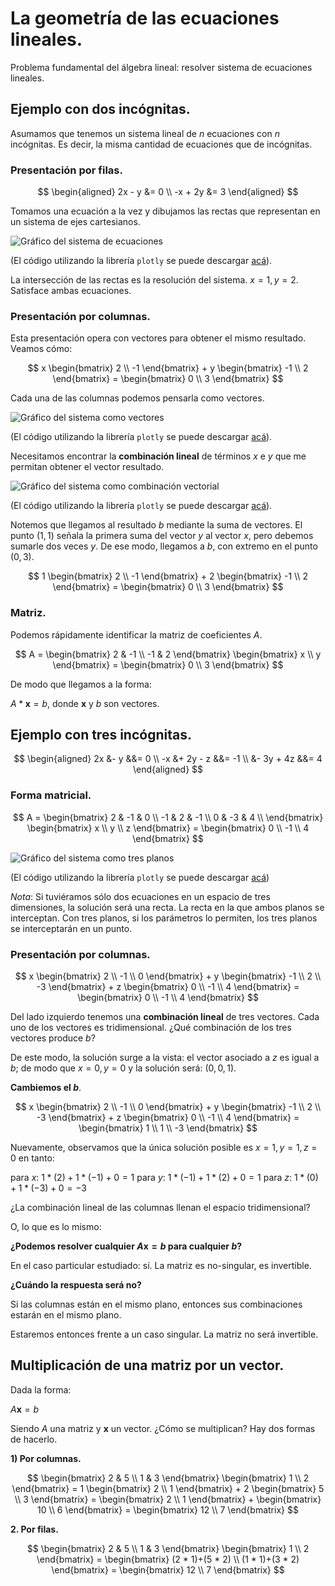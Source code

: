 # La geometría de las ecuaciones lineales.  

Problema fundamental del álgebra lineal: resolver sistema de ecuaciones lineales.

## Ejemplo con dos incógnitas.

Asumamos que tenemos un sistema lineal de $n$ ecuaciones con $n$ incógnitas. Es decir, la misma cantidad de ecuaciones que de incógnitas. 

### Presentación por filas.

$$
\begin{aligned}
2x - y &= 0 \\
-x + 2y &= 3
\end{aligned}
$$

Tomamos una ecuación a la vez y dibujamos las rectas que representan en un sistema de ejes cartesianos.

![Gráfico del sistema de ecuaciones](/recursos/imagenes/video-1/grafico-1.png)

(El código utilizando la librería `plotly` se puede descargar [acá](/recursos/codigo/video-1/grafico-1.py)).

La intersección de las rectas es la resolución del sistema. $x=1, y=2$. Satisface ambas ecuaciones.

### Presentación por columnas.

Esta presentación opera con vectores para obtener el mismo resultado. Veamos cómo:

$$
x
\begin{bmatrix}
2 \\
-1
\end{bmatrix} +
y
\begin{bmatrix}
-1 \\
2
\end{bmatrix} =
\begin{bmatrix}
0 \\
3
\end{bmatrix}
$$

Cada una de las columnas podemos pensarla como vectores.

![Gráfico del sistema como vectores](/recursos/imagenes/video-1/grafico-2.png)

(El código utilizando la librería `plotly` se puede descargar [acá](/recursos/codigo/video-1/grafico-2.py)).

Necesitamos encontrar la **combinación lineal** de términos $x$ e $y$ que me permitan obtener el vector resultado. 

![Gráfico del sistema como combinación vectorial](/recursos/imagenes/video-1/grafico-3.png)

(El código utilizando la librería `plotly` se puede descargar [acá](/recursos/codigo/video-1/grafico-3.py)).

Notemos que llegamos al resultado $b$ mediante la suma de vectores. El punto $(1, 1)$ señala la primera suma del vector $y$ al vector $x$, pero debemos sumarle dos veces $y$. De ese modo, llegamos a $b$, con extremo en el punto $(0, 3)$.

$$
1
\begin{bmatrix}
2 \\
-1
\end{bmatrix} +
2
\begin{bmatrix}
-1 \\
2
\end{bmatrix} =
\begin{bmatrix}
0 \\
3
\end{bmatrix}
$$

### Matriz.

Podemos rápidamente identificar la matriz de coeficientes $A$.

$$
A =
\begin{bmatrix}
2 & -1 \\
-1 & 2
\end{bmatrix}
\begin{bmatrix}
x \\
y
\end{bmatrix} =
\begin{bmatrix}
0 \\
3
\end{bmatrix}
$$

De modo que llegamos a la forma:

$A * \mathbf{x} = b$, donde $\mathbf{x}$ y $b$ son vectores.

## Ejemplo con tres incógnitas.

$$
\begin{aligned}
  2x &- y     &&= 0 \\
 -x  &+ 2y - z &&= -1 \\
     &- 3y + 4z &&= 4
\end{aligned}
$$

### Forma matricial.

$$
A =
\begin{bmatrix}
2 & -1 & 0 \\
-1 & 2 & -1 \\
0 & -3 & 4 \\
\end{bmatrix}
\begin{bmatrix}
x \\
y \\
z
\end{bmatrix} =
\begin{bmatrix}
0 \\
-1 \\
4
\end{bmatrix}
$$

![Gráfico del sistema como tres planos](/recursos/imagenes/video-1/grafico-4.png)

(El código utilizando la librería `plotly` se puede descargar [acá](/recursos/codigo/video-1/grafico-4.py))

_Nota_: Si tuviéramos sólo dos ecuaciones en un espacio de tres dimensiones, la solución será una recta. La recta en la que ambos planos se interceptan. Con tres planos, si los parámetros lo permiten, los tres planos se interceptarán en un punto.

### Presentación por columnas.

$$
x
\begin{bmatrix}
2 \\
-1 \\
0
\end{bmatrix} +
y
\begin{bmatrix}
-1 \\
2 \\
-3
\end{bmatrix} +
z
\begin{bmatrix}
0 \\
-1 \\
4
\end{bmatrix} =
\begin{bmatrix}
0 \\
-1 \\
4
\end{bmatrix}
$$

Del lado izquierdo tenemos una **combinación lineal** de tres vectores. Cada uno de los vectores es tridimensional. ¿Qué combinación de los tres vectores produce $b$?

De este modo, la solución surge a la vista: el vector asociado a $z$ es igual a $b$; de modo que $x=0, y=0$ y la solución será: $(0, 0, 1)$.

**Cambiemos el $b$**.

$$
x
\begin{bmatrix}
2 \\
-1 \\
0
\end{bmatrix} +
y
\begin{bmatrix}
-1 \\
2 \\
-3
\end{bmatrix} +
z
\begin{bmatrix}
0 \\
-1 \\
4
\end{bmatrix} =
\begin{bmatrix}
1 \\
1 \\
-3
\end{bmatrix}
$$

Nuevamente, observamos que la única solución posible es $x=1, y=1, z=0$ en tanto:

para $x$: $1*(2)+1*(-1)+0=1$
para $y$: $1*(-1)+1*(2)+0=1$
para $z$: $1*(0)+1*(-3)+0=-3$

¿La combinación lineal de las columnas llenan el espacio tridimensional?

O, lo que es lo mismo:

**¿Podemos resolver cualquier $A\mathbf{x}=b$ para cualquier $b$?**

En el caso particular estudiado: sí. La matriz es no-singular, es invertible. 

**¿Cuándo la respuesta será no?**

Si las columnas están en el mismo plano, entonces sus combinaciones estarán en el mismo plano.

Estaremos entonces frente a un caso singular. La matriz no será invertible. 

## Multiplicación de una matriz por un vector.

Dada la forma:

$A\mathbf{x}=b$

Siendo $A$ una matriz y $\mathbf{x}$ un vector. ¿Cómo se multiplican? Hay dos formas de hacerlo.

**1) Por columnas.**

$$
\begin{bmatrix}
2 & 5 \\
1 & 3
\end{bmatrix}
\begin{bmatrix}
1 \\
2 
\end{bmatrix} =
1
\begin{bmatrix}
2 \\
1
\end{bmatrix} +
2
\begin{bmatrix}
5 \\
3 
\end{bmatrix} =
\begin{bmatrix}
2 \\
1
\end{bmatrix} +
\begin{bmatrix}
10 \\
6 
\end{bmatrix} =
\begin{bmatrix}
12 \\
7
\end{bmatrix} 
$$

**2. Por filas.**

$$
\begin{bmatrix}
2 & 5 \\
1 & 3
\end{bmatrix}
\begin{bmatrix}
1 \\
2 
\end{bmatrix} =
\begin{bmatrix}
(2 * 1)+(5 * 2) \\
(1 * 1)+(3 * 2) 
\end{bmatrix} =
\begin{bmatrix}
12 \\
7
\end{bmatrix} 
$$
